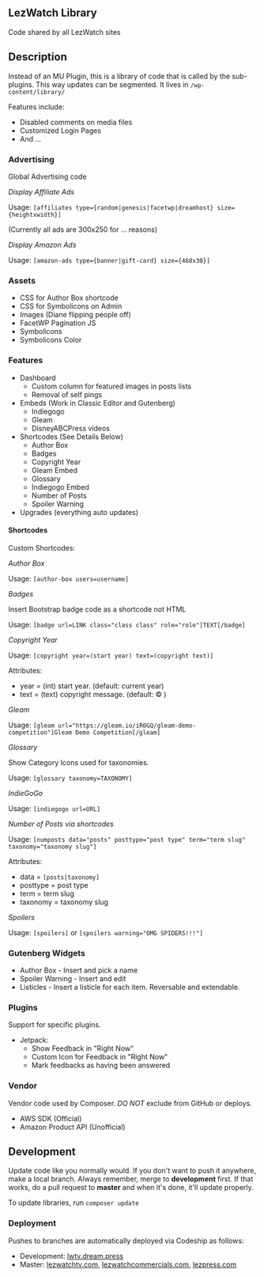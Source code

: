 ## LezWatch Library

Code shared by all LezWatch sites

## Description

Instead of an MU Plugin, this is a library of code that is called by the sub-plugins. This way updates can be segmented. It lives in `/wp-content/library/`

Features include:

* Disabled comments on media files
* Customized Login Pages
* And ...

### Advertising

Global Advertising code

_Display Affiliate Ads_

Usage: `[affiliates type={random|genesis|facetwp|dreamhost} size={heightxwidth}]`

(Currently all ads are 300x250 for ... reasons)

_Display Amazon Ads_

Usage: `[amazon-ads type={banner|gift-card} size={468x30}]`

### Assets

* CSS for Author Box shortcode
* CSS for Symbolicons on Admin
* Images (Diane flipping people off)
* FacetWP Pagination JS
* Symbolicons
* Symbolicons Color

### Features

* Dashboard
    * Custom column for featured images in posts lists
    * Removal of self pings
* Embeds (Work in Classic Editor and Gutenberg)
    * Indiegogo
    * Gleam
    * DisneyABCPress videos
* Shortcodes (See Details Below)
    * Author Box
    * Badges
    * Copyright Year
    * Gleam Embed
    * Glossary
    * Indiegogo Embed
    * Number of Posts
    * Spoiler Warning
* Upgrades (everything auto updates)

#### Shortcodes

Custom Shortcodes:

_Author Box_

Usage: `[author-box users=username]`

_Badges_

Insert Bootstrap badge code as a shortcode not HTML

Usage: `[badge url=LINK class="class class" role="role"]TEXT[/badge]`

_Copyright Year_

Usage: `[copyright year=(start year) text=(copyright text)]`

Attributes:
* year = (int) start year. (default: current year)
* text = (text) copyright message. (default: &copy; )

_Gleam_

Usage: `[gleam url="https://gleam.io/iR0GQ/gleam-demo-competition"]Gleam Demo Competition[/gleam]`

_Glossary_

Show Category Icons used for taxonomies.

Usage: `[glossary taxonomy=TAXONOMY]`

_IndieGoGo_

Usage: `[indiegogo url=URL]`

_Number of Posts via shortcodes_

Usage: `[numposts data="posts" posttype="post type" term="term slug" taxonomy="taxonomy slug"]`

Attributes:
* data = `[posts|taxonomy]`
* posttype = post type
* term = term slug
* taxonomy = taxonomy slug

_Spoilers_

Usage: `[spoilers]` or `[spoilers warning="OMG SPIDERS!!!"]`

### Gutenberg Widgets

* Author Box - Insert and pick a name
* Spoiler Warning - Insert and edit
* Listicles - Insert a listicle for each item. Reversable and extendable.

### Plugins

Support for specific plugins.

* Jetpack:
  * Show Feedback in "Right Now"
  * Custom Icon for Feedback in "Right Now"
  * Mark feedbacks as having been answered

### Vendor

Vendor code used by Composer. _DO NOT_ exclude from GitHub or deploys.

* AWS SDK (Official)
* Amazon Product API (Unofficial)

## Development

Update code like you normally would. If you don't want to push it anywhere, make a local branch. Always remember, merge to **development** first. If that works, do a pull request to **master** and when it's done, it'll update properly.

To update libraries, run `composer update`

### Deployment

Pushes to branches are automatically deployed via Codeship as follows:

* Development: [lwtv.dream.press](https://lwtv.dream.press)
* Master: [lezwatchtv.com](https://lezwatchtv.com), [lezwatchcommercials.com](https://lezwatchcommercials.com), [lezpress.com](https://lezpress.com)
